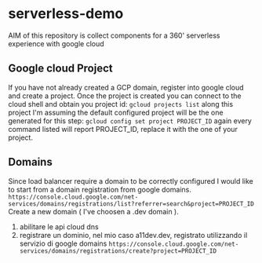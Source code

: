 # serverless-demo

AIM of this repository is collect components for a 360' serverless experience with google cloud


## Google cloud Project
If you have not already created a GCP domain, register into google cloud and create a project.
Once the project is created you can connect to the cloud shell and obtain you project id:
`gcloud projects list`
along this project I'm assuming the default configured project will be the one generated for this step:
`gcloud config set project PROJECT_ID`
again every command listed will report PROJECT_ID, replace it with the one of your project.

## Domains
Since load balancer require a domain to be correctly configured I would like to start from a domain registration from google domains.
`https://console.cloud.google.com/net-services/domains/registrations/list?referrer=search&project=PROJECT_ID`
Create a new domain ( I've choosen a .dev domain ).





1. abilitare le api cloud dns
2. registrare un dominio, nel mio caso a11dev.dev, registrato utilizzando il servizio di google domains `https://console.cloud.google.com/net-services/domains/registrations/create?project=PROJECT_ID`
